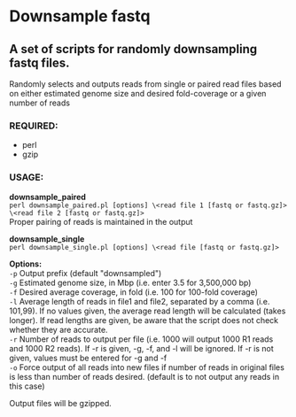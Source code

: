 # Downsample fastq

A set of scripts for randomly downsampling fastq files.
-

Randomly selects and outputs reads from single or paired read files based on either estimated genome size and desired fold-coverage or a given number of reads   

### **REQUIRED:** 

* perl  
* gzip  

### **USAGE:**

**downsample_paired**  
`perl downsample_paired.pl [options] \<read file 1 [fastq or fastq.gz]> \<read file 2 [fastq or fastq.gz]>`  
Proper pairing of reads is maintained in the output

**downsample_single**  
`perl downsample_single.pl [options] \<read file [fastq or fastq.gz]>`  

**Options:**  
  `-p`    Output prefix (default "downsampled")  
  `-g`    Estimated genome size, in Mbp (i.e. enter 3.5 for 3,500,000 bp)  
  `-f`    Desired average coverage, in fold (i.e. 100 for 100-fold coverage)  
  `-l`    Average length of reads in file1 and file2, separated by a comma (i.e. 101,99). If no values given, the average read length will be calculated (takes longer). If read lengths are given, be aware that the script does not check whether they are accurate.  
  `-r`    Number of reads to output per file (i.e. 1000 will output 1000 R1 reads and 1000 R2 reads). If -r is given, -g, -f, and -l will be ignored. If -r is not given, values must be entered for -g and -f  
  `-o`    Force output of all reads into new files if number of reads in original files is less than number of reads desired. (default is to not output any reads in this case)  
  
Output files will be gzipped.
  
